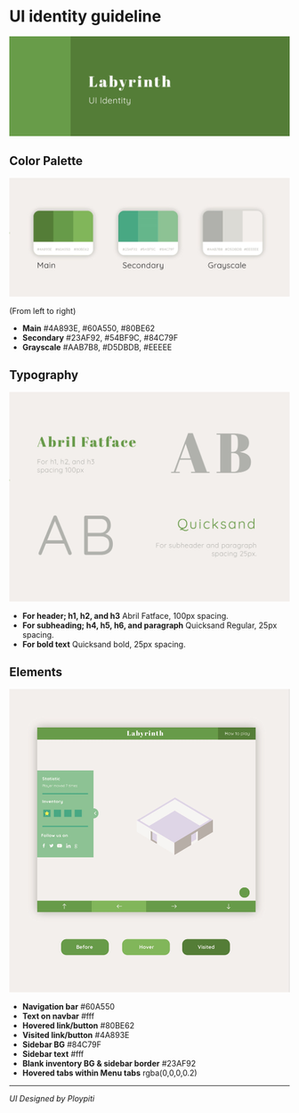 # UI identity guideline

![Header](images/UI_identity/Head.jpg)

## Color Palette

![Color Palette](images/UI_identity/ColorPalette.jpg)

(From left to right)
- **Main** #4A893E, #60A550, #80BE62
- **Secondary** #23AF92, #54BF9C, #84C79F
- **Grayscale** #AAB7B8, #D5DBDB, #EEEEE

## Typography

![Typography](images/UI_identity/Typography.jpg)

- **For header; h1, h2, and h3** Abril Fatface, 100px spacing.
- **For subheading; h4, h5, h6, and paragraph** Quicksand Regular, 25px spacing.
- **For bold text** Quicksand bold, 25px spacing.

## Elements

![Elements](images/UI_identity/Elements.jpg)

- **Navigation bar** #60A550
- **Text on navbar** #fff
- **Hovered link/button** #80BE62
- **Visited link/button** #4A893E
- **Sidebar BG** #84C79F
- **Sidebar text** #fff
- **Blank inventory BG & sidebar border** #23AF92
- **Hovered tabs within Menu tabs** rgba(0,0,0,0.2)

---

_UI Designed by Ploypiti_
